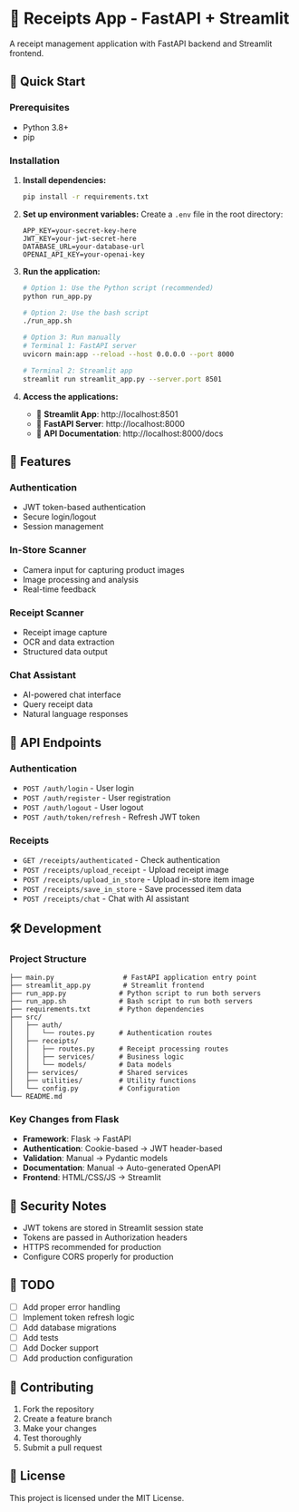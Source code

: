 # 🧾 Receipts App - FastAPI + Streamlit

A receipt management application with FastAPI backend and Streamlit frontend.

## 🚀 Quick Start

### Prerequisites
- Python 3.8+
- pip

### Installation

1. **Install dependencies:**
   ```bash
   pip install -r requirements.txt
   ```

2. **Set up environment variables:**
   Create a `.env` file in the root directory:
   ```env
   APP_KEY=your-secret-key-here
   JWT_KEY=your-jwt-secret-here
   DATABASE_URL=your-database-url
   OPENAI_API_KEY=your-openai-key
   ```

3. **Run the application:**
   ```bash
   # Option 1: Use the Python script (recommended)
   python run_app.py
   
   # Option 2: Use the bash script
   ./run_app.sh
   
   # Option 3: Run manually
   # Terminal 1: FastAPI server
   uvicorn main:app --reload --host 0.0.0.0 --port 8000
   
   # Terminal 2: Streamlit app
   streamlit run streamlit_app.py --server.port 8501
   ```

4. **Access the applications:**
   - 📱 **Streamlit App**: http://localhost:8501
   - 📡 **FastAPI Server**: http://localhost:8000
   - 📖 **API Documentation**: http://localhost:8000/docs

## 📱 Features

### Authentication
- JWT token-based authentication
- Secure login/logout
- Session management

### In-Store Scanner
- Camera input for capturing product images
- Image processing and analysis
- Real-time feedback

### Receipt Scanner
- Receipt image capture
- OCR and data extraction
- Structured data output

### Chat Assistant
- AI-powered chat interface
- Query receipt data
- Natural language responses

## 🔧 API Endpoints

### Authentication
- `POST /auth/login` - User login
- `POST /auth/register` - User registration
- `POST /auth/logout` - User logout
- `POST /auth/token/refresh` - Refresh JWT token

### Receipts
- `GET /receipts/authenticated` - Check authentication
- `POST /receipts/upload_receipt` - Upload receipt image
- `POST /receipts/upload_in_store` - Upload in-store item image
- `POST /receipts/save_in_store` - Save processed item data
- `POST /receipts/chat` - Chat with AI assistant

## 🛠️ Development

### Project Structure
```
├── main.py                 # FastAPI application entry point
├── streamlit_app.py        # Streamlit frontend
├── run_app.py             # Python script to run both servers
├── run_app.sh             # Bash script to run both servers
├── requirements.txt       # Python dependencies
├── src/
│   ├── auth/
│   │   └── routes.py      # Authentication routes
│   ├── receipts/
│   │   ├── routes.py      # Receipt processing routes
│   │   ├── services/      # Business logic
│   │   └── models/        # Data models
│   ├── services/          # Shared services
│   ├── utilities/         # Utility functions
│   └── config.py          # Configuration
└── README.md
```

### Key Changes from Flask
- **Framework**: Flask → FastAPI
- **Authentication**: Cookie-based → JWT header-based
- **Validation**: Manual → Pydantic models
- **Documentation**: Manual → Auto-generated OpenAPI
- **Frontend**: HTML/CSS/JS → Streamlit

## 🔐 Security Notes

- JWT tokens are stored in Streamlit session state
- Tokens are passed in Authorization headers
- HTTPS recommended for production
- Configure CORS properly for production

## 📝 TODO

- [ ] Add proper error handling
- [ ] Implement token refresh logic
- [ ] Add database migrations
- [ ] Add tests
- [ ] Add Docker support
- [ ] Add production configuration

## 🤝 Contributing

1. Fork the repository
2. Create a feature branch
3. Make your changes
4. Test thoroughly
5. Submit a pull request

## 📄 License

This project is licensed under the MIT License.
